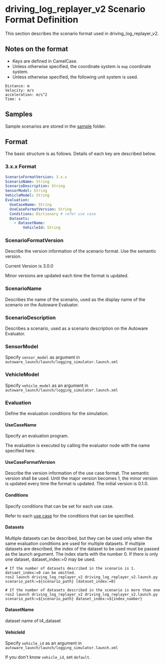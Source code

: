 # driving_log_replayer_v2 Scenario Format Definition

This section describes the scenario format used in driving_log_replayer_v2.

## Notes on the format

- Keys are defined in CamelCase.
- Unless otherwise specified, the coordinate system is `map` coordinate system.
- Unless otherwise specified, the following unit system is used.

```shell
Distance: m
Velocity: m/s
acceleration: m/s^2
Time: s
```

## Samples

Sample scenarios are stored in the [sample](https://github.com/tier4/driving_log_replayer_v2/tree/develop/sample) folder.

## Format

The basic structure is as follows. Details of each key are described below.

### 3.x.x Format

```yaml
ScenarioFormatVersion: 3.x.x
ScenarioName: String
ScenarioDescription: String
SensorModel: String
VehicleModel: String
Evaluation:
  UseCaseName: String
  UseCaseFormatVersion: String
  Conditions: Dictionary # refer use case
  Datasets:
    - DatasetName:
        VehicleId: String
```

### ScenarioFormatVersion

Describe the version information of the scenario format. Use the semantic version.

Current Version is 3.0.0

Minor versions are updated each time the format is updated.

### ScenarioName

Describes the name of the scenario, used as the display name of the scenario on the Autoware Evaluator.

### ScenarioDescription

Describes a scenario, used as a scenario description on the Autoware Evaluator.

### SensorModel

Specify `sensor_model` as argument in `autoware_launch/launch/logging_simulator.launch.xml`

### VehicleModel

Specify `vehicle_model` as an argument in `autoware_launch/launch/logging_simulator.launch.xml`

### Evaluation

Define the evaluation conditions for the simulation.

#### UseCaseName

Specify an evaluation program.

The evaluation is executed by calling the evaluator node with the name specified here.

#### UseCaseFormatVersion

Describe the version information of the use case format. The semantic version shall be used.
Until the major version becomes 1, the minor version is updated every time the format is updated.
The initial version is 0.1.0.

#### Conditions

Specify conditions that can be set for each use case.

Refer to each [use case](../use_case/index.en.md) for the conditions that can be specified.

#### Datasets

Multiple datasets can be described, but they can be used only when the same evaluation conditions are used for multiple datasets.
If multiple datasets are described, the index of the dataset to be used must be passed as the launch argument.
The index starts with the number 0.
If there is only one dataset, dataset_index:=0 may be used.

```shell
# If the number of datasets described in the scenario is 1. datsaet_index:=0 can be omitted.
ros2 launch driving_log_replayer_v2 driving_log_replayer_v2.launch.py scenario_path:=${scenario_path} [dataset_index:=0]

# If the number of datasets described in the scenario is more than one
ros2 launch driving_log_replayer_v2 driving_log_replayer_v2.launch.py scenario_path:=${scenario_path} dataset_index:=${index_number}
```

#### DatasetName

dataset name of t4_dataset

#### VehicleId

Specify `vehicle_id` as an argument in `autoware_launch/launch/logging_simulator.launch.xml`

If you don't know `vehicle_id`, set `default`.
